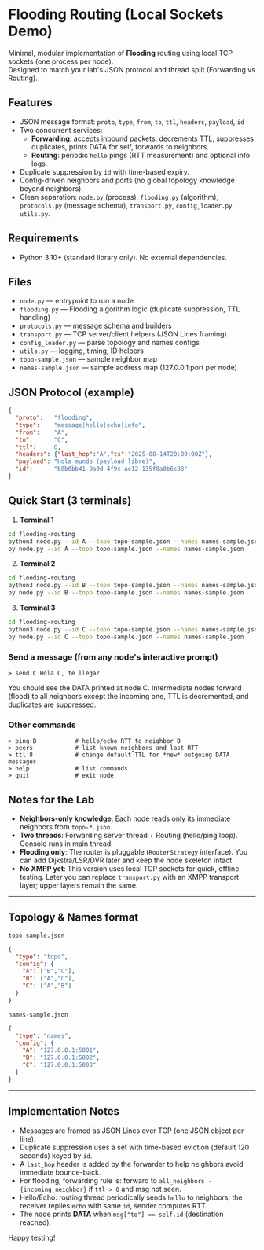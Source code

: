 # Flooding Routing (Local Sockets Demo)

Minimal, modular implementation of **Flooding** routing using local TCP sockets (one process per node).  
Designed to match your lab's JSON protocol and thread split (Forwarding vs Routing).

## Features
- JSON message format: `proto`, `type`, `from`, `to`, `ttl`, `headers`, `payload`, `id`
- Two concurrent services:
  - **Forwarding**: accepts inbound packets, decrements TTL, suppresses duplicates, prints DATA for self, forwards to neighbors.
  - **Routing**: periodic `hello` pings (RTT measurement) and optional info logs.
- Duplicate suppression by `id` with time-based expiry.
- Config-driven neighbors and ports (no global topology knowledge beyond neighbors).
- Clean separation: `node.py` (process), `flooding.py` (algorithm), `protocols.py` (message schema), `transport.py`, `config_loader.py`, `utils.py`.

## Requirements
- Python 3.10+ (standard library only). No external dependencies.

## Files
- `node.py` — entrypoint to run a node
- `flooding.py` — Flooding algorithm logic (duplicate suppression, TTL handling)
- `protocols.py` — message schema and builders
- `transport.py` — TCP server/client helpers (JSON Lines framing)
- `config_loader.py` — parse topology and names configs
- `utils.py` — logging, timing, ID helpers
- `topo-sample.json` — sample neighbor map
- `names-sample.json` — sample address map (127.0.0.1:port per node)

## JSON Protocol (example)
```json
{
  "proto":   "flooding",
  "type":    "message|hello|echo|info",
  "from":    "A",
  "to":      "C",
  "ttl":     6,
  "headers": {"last_hop":"A","ts":"2025-08-14T20:00:00Z"},
  "payload": "Hola mundo (payload libre)",
  "id":      "b8b0bb41-9a0d-4f9c-ae12-135f8a0b6c88"
}
```

## Quick Start (3 terminals)
1) **Terminal 1**
```bash
cd flooding-routing
python3 node.py --id A --topo topo-sample.json --names names-sample.json
py node.py --id A --topo topo-sample.json --names names-sample.json

```
2) **Terminal 2**
```bash
cd flooding-routing
python3 node.py --id B --topo topo-sample.json --names names-sample.json
py node.py --id B --topo topo-sample.json --names names-sample.json

```
3) **Terminal 3**
```bash
cd flooding-routing
python3 node.py --id C --topo topo-sample.json --names names-sample.json
py node.py --id C --topo topo-sample.json --names names-sample.json

```

### Send a message (from any node's interactive prompt)
```
> send C Hola C, te llega?
```
You should see the DATA printed at node C. Intermediate nodes forward (flood) to all neighbors except the incoming one, TTL is decremented, and duplicates are suppressed.

### Other commands
```
> ping B           # hello/echo RTT to neighbor B
> peers            # list known neighbors and last RTT
> ttl 8            # change default TTL for *new* outgoing DATA messages
> help             # list commands
> quit             # exit node
```

## Notes for the Lab
- **Neighbors-only knowledge**: Each node reads only its immediate neighbors from `topo-*.json`.
- **Two threads**: Forwarding server thread + Routing (hello/ping loop). Console runs in main thread.
- **Flooding only**: The router is pluggable (`RouterStrategy` interface). You can add Dijkstra/LSR/DVR later and keep the node skeleton intact.
- **No XMPP yet**: This version uses local TCP sockets for quick, offline testing. Later you can replace `transport.py` with an XMPP transport layer; upper layers remain the same.

---

## Topology & Names format
`topo-sample.json`
```json
{
  "type": "topo",
  "config": {
    "A": ["B","C"],
    "B": ["A","C"],
    "C": ["A","B"]
  }
}
```
`names-sample.json`
```json
{
  "type": "names",
  "config": {
    "A": "127.0.0.1:5001",
    "B": "127.0.0.1:5002",
    "C": "127.0.0.1:5003"
  }
}
```

---

## Implementation Notes
- Messages are framed as JSON Lines over TCP (one JSON object per line).
- Duplicate suppression uses a set with time-based eviction (default 120 seconds) keyed by `id`.
- A `last_hop` header is added by the forwarder to help neighbors avoid immediate bounce-back.
- For flooding, forwarding rule is: forward to `all_neighbors - {incoming_neighbor}` if `ttl > 0` and msg not seen.
- Hello/Echo: routing thread periodically sends `hello` to neighbors; the receiver replies `echo` with same `id`, sender computes RTT.
- The node prints **DATA** when `msg["to"] == self.id` (destination reached).

Happy testing!
